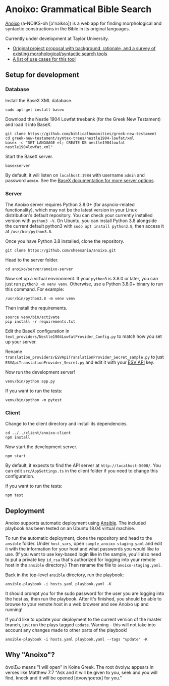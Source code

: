 # Anoixo: Grammatical Bible Search
[Anoixo](#why-anoixo) (a-NOIKS-oh [ə'nɔikso]) is a web app for finding morphological and syntactic constructions in the Bible in its original languages.

Currently under development at Taylor University.

- [Original project proposal with background, rationale, and a survey of existing morphological/syntactic search tools](https://docs.google.com/document/d/1tC8CPp7WmkOH8jjgBRM_YxbxWEMFS7oJpzKfHDsqlTA/edit?usp=sharing)
- [A list of use cases for this tool](https://docs.google.com/document/d/1QOQpY0kGr6Km8lhTpPEhFMSxMB0C4uTeNH45Kl_2SKg/edit?usp=sharing)

## Setup for development
### Database
Install the BaseX XML database.

```
sudo apt-get install basex
```

Download the Nestle 1904 Lowfat treebank (for the Greek New Testament) and load it into BaseX.

```
git clone https://github.com/biblicalhumanities/greek-new-testament
cd greek-new-testament/syntax-trees/nestle1904-lowfat/xml
basex -c "SET LANGUAGE el; CREATE DB nestle1904lowfat nestle1904lowfat.xml"
```

Start the BaseX server.

```
basexserver
```

By default, it will listen on `localhost:1984` with username `admin` and password `admin`. See the [BaseX documentation for more server options](http://docs.basex.org/wiki/Command-Line_Options#Server).

### Server
The Anoixo server requires Python 3.8.0+ (for asyncio-related functionality), which may not be the latest version in your Linux distribution's default repository. You can check your currently installed version with `python3 -V`. On Ubuntu, you can install Python 3.8 alongside the current default python3 with `sudo apt install python3.8`, then access it at `/usr/bin/python3.8`.

Once you have Python 3.8 installed, clone the repository.

```
git clone https://github.com/sheesania/anoixo.git
```

Head to the server folder.

```
cd anoixo/server/anoixo-server
```

Now set up a virtual environment. If your `python3` is 3.8.0 or later, you can just run `python3 -m venv venv`. Otherwise, use a Python 3.8.0+ binary to run this command. For example:

```
/usr/bin/python3.8 -m venv venv
```

Then install the requirements.

```
source venv/bin/activate
pip install -r requirements.txt
```

Edit the BaseX configuration in `text_providers/Nestle1904LowfatProvider_Config.py` to match how you set up your server.

Rename `translation_providers/ESVApiTranslationProvider_Secret_sample.py` to just `ESVApiTranslationProvider_Secret.py` and edit it with your [ESV API](https://api.esv.org/) key.

Now run the development server!

```
venv/bin/python app.py
```

If you want to run the tests:

```
venv/bin/python -m pytest
```

### Client
Change to the client directory and install its dependencies.

```
cd ../../client/anoixo-client
npm install
```

Now start the development server.

```
npm start
```

By default, it expects to find the API server at `http://localhost:5000/`. You can edit `src/AppSettings.ts` in the client folder if you need to change this configuration.

If you want to run the tests:

```
npm test
```

## Deployment
Anoixo supports automatic deployment using [Ansible](https://www.ansible.com/). The included playbook has been tested on an Ubuntu 18.04 virtual machine.

To run the automatic deployment, clone the repository and head to the `ansible` folder. Under `host_vars`, open `sample_anoixo-staging.yaml` and edit it with the information for your host and what passwords you would like to use. (If you want to use key-based login like in the sample, you'll also need to put a private key `id_rsa` that's authorized for logging into your remote host in the `ansible` directory.) Then rename the file to `anoixo-staging.yaml`.

Back in the top-level `ansible` directory, run the playbook:

```
ansible-playbook -i hosts.yaml playbook.yaml -K
```

It should prompt you for the sudo password for the user you are logging into the host as, then run the playbook. After it's finished, you should be able to browse to your remote host in a web browser and see Anoixo up and running!

If you'd like to update your deployment to the current version of the master branch, just run the plays tagged `update`. Warning - this will not take into account any changes made to other parts of the playbook!

```
ansible-playbook -i hosts.yaml playbook.yaml --tags "update" -K
```

## Why "Anoixo"?
ἀνοίξω means "I will open" in Koine Greek. The root ἀνοίγω appears in verses like Matthew 7:7 "Ask and it will be given to you, seek and you will find, knock and it will be opened [ἀνοιγήσεται] for you."
